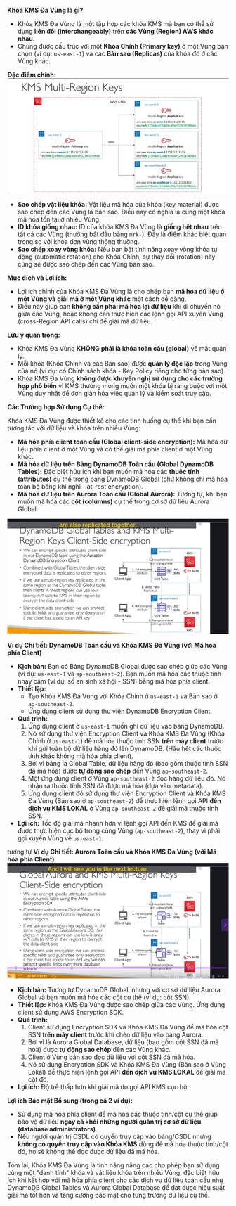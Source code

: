 **Khóa KMS Đa Vùng là gì?**

- Khóa KMS Đa Vùng là một tập hợp các khóa KMS mà bạn có thể sử dụng **liên đổi (interchangeably)** trên **các Vùng (Region) AWS khác nhau**.
- Chúng được cấu trúc với một **Khóa Chính (Primary key)** ở một Vùng bạn chọn (ví dụ: `us-east-1`) và các **Bản sao (Replicas)** của khóa đó ở các Vùng khác.

**Đặc điểm chính:**
![1745500390637](image/KMS-Multi-RegionKeys/1745500390637.png)

- **Sao chép vật liệu khóa:** Vật liệu mã hóa của khóa (key material) được sao chép đến các Vùng là bản sao. Điều này có nghĩa là cùng một khóa mã hóa tồn tại ở nhiều Vùng.
- **ID khóa giống nhau:** ID của khóa KMS Đa Vùng là **giống hệt nhau** trên tất cả các Vùng (thường bắt đầu bằng `mrk-`). Đây là điểm khác biệt quan trọng so với khóa đơn vùng thông thường.
- **Sao chép xoay vòng khóa:** Nếu bạn bật tính năng xoay vòng khóa tự động (automatic rotation) cho Khóa Chính, sự thay đổi (rotation) này cũng sẽ được sao chép đến các Vùng bản sao.

**Mục đích và Lợi ích:**

- Lợi ích chính của Khóa KMS Đa Vùng là cho phép bạn **mã hóa dữ liệu ở một Vùng và giải mã ở một Vùng khác** một cách dễ dàng.
- Điều này giúp bạn **không cần phải mã hóa lại dữ liệu** khi di chuyển nó giữa các Vùng, hoặc không cần thực hiện các lệnh gọi API xuyên Vùng (cross-Region API calls) chỉ để giải mã dữ liệu.

**Lưu ý quan trọng:**

- Khóa KMS Đa Vùng **KHÔNG phải là khóa toàn cầu (global)** về mặt quản lý.
- Mỗi khóa (Khóa Chính và các Bản sao) được **quản lý độc lập** trong Vùng của nó (ví dụ: có Chính sách khóa - Key Policy riêng cho từng bản sao).
- Khóa KMS Đa Vùng **không được khuyến nghị sử dụng cho các trường hợp phổ biến** vì KMS thường mong muốn một khóa bị ràng buộc với một Vùng duy nhất để đơn giản hóa việc quản lý và kiểm soát truy cập.

**Các Trường hợp Sử dụng Cụ thể:**

Khóa KMS Đa Vùng được thiết kế cho các tình huống cụ thể khi bạn cần tương tác với dữ liệu và khóa trên nhiều Vùng:

- **Mã hóa phía client toàn cầu (Global client-side encryption):** Mã hóa dữ liệu phía client ở một Vùng và có thể giải mã phía client ở một Vùng khác.
- **Mã hóa dữ liệu trên Bảng DynamoDB Toàn cầu (Global DynamoDB Tables):** Đặc biệt hữu ích khi bạn muốn mã hóa các **thuộc tính (attributes)** cụ thể trong bảng DynamoDB Global (chứ không chỉ mã hóa toàn bộ bảng khi nghỉ - at-rest encryption).
- **Mã hóa dữ liệu trên Aurora Toàn cầu (Global Aurora):** Tương tự, khi bạn muốn mã hóa các **cột (columns)** cụ thể trong cơ sở dữ liệu Aurora Global.

![1745500517907](image/KMS-Multi-RegionKeys/1745500517907.png)

**Ví dụ Chi tiết: DynamoDB Toàn cầu và Khóa KMS Đa Vùng (với Mã hóa phía Client)**

- **Kịch bản:** Bạn có Bảng DynamoDB Global được sao chép giữa các Vùng (ví dụ: `us-east-1` và `ap-southeast-2`). Bạn muốn mã hóa các thuộc tính nhạy cảm (ví dụ: số an sinh xã hội - SSN) bằng mã hóa phía client.
- **Thiết lập:**
  - Tạo Khóa KMS Đa Vùng với Khóa Chính ở `us-east-1` và Bản sao ở `ap-southeast-2`.
  - Ứng dụng client sử dụng thư viện DynamoDB Encryption Client.
- **Quá trình:**
  1.  Ứng dụng client ở `us-east-1` muốn ghi dữ liệu vào bảng DynamoDB.
  2.  Nó sử dụng thư viện Encryption Client và Khóa KMS Đa Vùng (Khóa Chính ở `us-east-1`) để mã hóa thuộc tính SSN **trên máy client** trước khi gửi toàn bộ dữ liệu hàng đó lên DynamoDB. (Hầu hết các thuộc tính khác không mã hóa phía client).
  3.  Bởi vì bảng là Global Table, dữ liệu hàng đó (bao gồm thuộc tính SSN đã mã hóa) được **tự động sao chép** đến Vùng `ap-southeast-2`.
  4.  Một ứng dụng client ở Vùng `ap-southeast-2` đọc hàng dữ liệu đó. Nó nhận ra thuộc tính SSN đã được mã hóa (dựa vào metadata).
  5.  Ứng dụng client đó sử dụng thư viện Encryption Client và Khóa KMS Đa Vùng (Bản sao ở `ap-southeast-2`) để thực hiện lệnh gọi API **đến dịch vụ KMS LOKAL** ở Vùng `ap-southeast-2` để giải mã thuộc tính SSN.
- **Lợi ích:** Tốc độ giải mã nhanh hơn vì lệnh gọi API đến KMS để giải mã được thực hiện cục bộ trong cùng Vùng (`ap-southeast-2`), thay vì phải gọi xuyên Vùng về `us-east-1`.

tương tự
**Ví dụ Chi tiết: Aurora Toàn cầu và Khóa KMS Đa Vùng (với Mã hóa phía Client)**
![1745500831450](image/KMS-Multi-RegionKeys/1745500831450.png)

- **Kịch bản:** Tương tự DynamoDB Global, nhưng với cơ sở dữ liệu Aurora Global và bạn muốn mã hóa các cột cụ thể (ví dụ: cột SSN).
- **Thiết lập:** Khóa KMS Đa Vùng được sao chép giữa các Vùng. Ứng dụng client sử dụng AWS Encryption SDK.
- **Quá trình:**
  1.  Client sử dụng Encryption SDK và Khóa KMS Đa Vùng để mã hóa cột SSN **trên máy client** trước khi chèn dữ liệu vào bảng Aurora.
  2.  Bởi vì là Aurora Global Database, dữ liệu (bao gồm cột SSN đã mã hóa) được **tự động sao chép** đến các Vùng khác.
  3.  Client ở Vùng bản sao đọc dữ liệu với cột SSN đã mã hóa.
  4.  Nó sử dụng Encryption SDK và Khóa KMS Đa Vùng (Bản sao ở Vùng Lokal) để thực hiện lệnh gọi API **đến dịch vụ KMS LOKAL** để giải mã cột đó.
- **Lợi ích:** Độ trễ thấp hơn khi giải mã do gọi API KMS cục bộ.

**Lợi ích Bảo mật Bổ sung (trong cả 2 ví dụ):**

- Sử dụng mã hóa phía client để mã hóa các thuộc tính/cột cụ thể giúp bảo vệ dữ liệu **ngay cả khỏi những người quản trị cơ sở dữ liệu (database administrators)**.
- Nếu người quản trị CSDL có quyền truy cập vào bảng/CSDL nhưng **không có quyền truy cập vào Khóa KMS** dùng để mã hóa thuộc tính/cột đó, họ sẽ không thể đọc được dữ liệu đã mã hóa.

Tóm lại, Khóa KMS Đa Vùng là tính năng nâng cao cho phép bạn sử dụng cùng một "danh tính" khóa và vật liệu khóa trên nhiều Vùng, đặc biệt hữu ích khi kết hợp với mã hóa phía client cho các dịch vụ dữ liệu toàn cầu như DynamoDB Global Tables và Aurora Global Database để đạt được hiệu suất giải mã tốt hơn và tăng cường bảo mật cho từng trường dữ liệu cụ thể.
